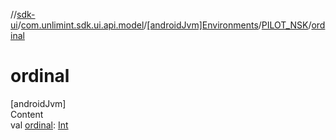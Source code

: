 //[sdk-ui](../../../../index.md)/[com.unlimint.sdk.ui.api.model](../../index.md)/[[androidJvm]Environments](../index.md)/[PILOT_NSK](index.md)/[ordinal](ordinal.md)



# ordinal  
[androidJvm]  
Content  
val [ordinal](ordinal.md): [Int](https://kotlinlang.org/api/latest/jvm/stdlib/kotlin/-int/index.html)  




